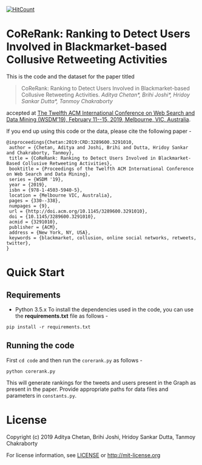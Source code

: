[![HitCount](http://hits.dwyl.io/LCS2-IIITD/CoReRank-WSDM-2019.svg)](http://hits.dwyl.io/LCS2-IIITD/CoReRank-WSDM-2019)
# CoReRank: Ranking to Detect Users Involved in Blackmarket-based Collusive Retweeting Activities

This is the code and the dataset for the paper titled 

>CoReRank: Ranking to Detect Users Involved in Blackmarket-based Collusive Retweeting Activities. *Aditya Chetan\*, Brihi Joshi\*, Hridoy Sankar Dutta\*, Tanmoy Chakraborty*

accepted at [The Twelfth ACM International Conference on Web Search and Data Mining (WSDM’19), February 11--15, 2019, Melbourne, VIC, Australia](http://www.wsdm-conference.org/2019/).

If you end up using this code or the data, please cite the following paper - 

```
@inproceedings{Chetan:2019:CRD:3289600.3291010,
 author = {Chetan, Aditya and Joshi, Brihi and Dutta, Hridoy Sankar and Chakraborty, Tanmoy},
 title = {CoReRank: Ranking to Detect Users Involved in Blackmarket-Based Collusive Retweeting Activities},
 booktitle = {Proceedings of the Twelfth ACM International Conference on Web Search and Data Mining},
 series = {WSDM '19},
 year = {2019},
 isbn = {978-1-4503-5940-5},
 location = {Melbourne VIC, Australia},
 pages = {330--338},
 numpages = {9},
 url = {http://doi.acm.org/10.1145/3289600.3291010},
 doi = {10.1145/3289600.3291010},
 acmid = {3291010},
 publisher = {ACM},
 address = {New York, NY, USA},
 keywords = {blackmarket, collusion, online social networks, retweets, twitter},
} 
```

# Quick Start

## Requirements

- Python 3.5.x
To install the dependencies used in the code, you can use the __requirements.txt__ file as follows -

```
pip install -r requirements.txt
```

## Running the code

First ```cd code``` and then run the ```corerank.py``` as follows - 

```
python corerank.py
```
This will generate rankings for the tweets and users present in the Graph as present in the paper.
Provide appropriate paths for data files and parameters in ```constants.py```.

# License 

Copyright (c) 2019 Aditya Chetan, Brihi Joshi, Hridoy Sankar Dutta, Tanmoy Chakraborty

For license information, see [LICENSE](LICENSE) or http://mit-license.org
